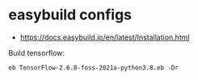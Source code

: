 # easybuild configs

- https://docs.easybuild.io/en/latest/Installation.html

Build tensorflow:

```
eb TensorFlow-2.6.0-foss-2021a-python3.8.eb -Dr
```
